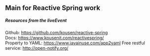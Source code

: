 ## Main for Reactive Spring work

##### Resources from the liveEvent  
Github: https://github.com/kousen/reactive-spring   
Docs: https://www.kousenit.com/reactivespring/  
Property to YAML: https://www.javainuse.com/app2yaml
Free restful service: http://open-notify.org/

